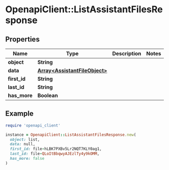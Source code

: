 # OpenapiClient::ListAssistantFilesResponse

## Properties

| Name | Type | Description | Notes |
| ---- | ---- | ----------- | ----- |
| **object** | **String** |  |  |
| **data** | [**Array&lt;AssistantFileObject&gt;**](AssistantFileObject.md) |  |  |
| **first_id** | **String** |  |  |
| **last_id** | **String** |  |  |
| **has_more** | **Boolean** |  |  |

## Example

```ruby
require 'openapi_client'

instance = OpenapiClient::ListAssistantFilesResponse.new(
  object: list,
  data: null,
  first_id: file-hLBK7PXBv5Lr2NQT7KLY0ag1,
  last_id: file-QLoItBbqwyAJEzlTy4y9kOMM,
  has_more: false
)
```

